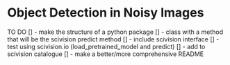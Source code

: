 # Object Detection in Noisy Images

TO DO 
[] - make the structure of a python package
[] - class with a method that will be the scivision predict method
[] - include scivision interface
[] - test using scivision.io (load_pretrained_model and predict)
[] - add to scivision catalogue
[] - make a better/more comprehensive README
